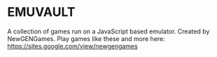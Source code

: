 # EMUVAULT
A collection of games run on a JavaScript based emulator.  Created by NewGENGames.  Play games like these and more here: https://sites.google.com/view/newgengames
